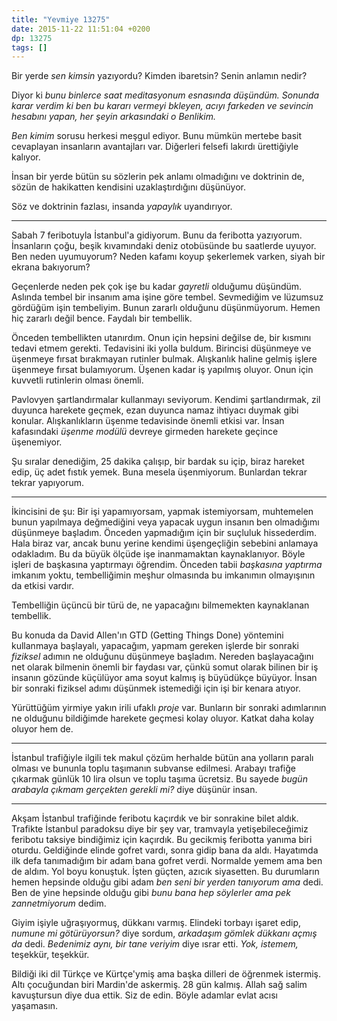 ```yaml
---
title: "Yevmiye 13275"
date: 2015-11-22 11:51:04 +0200
dp: 13275
tags: []
---
```


Bir yerde *sen kimsin* yazıyordu? Kimden ibaretsin? Senin anlamın nedir?

Diyor ki *bunu binlerce saat meditasyonum esnasında düşündüm. Sonunda karar
verdim ki ben bu kararı vermeyi bkleyen, acıyı farkeden ve sevincin hesabını
yapan, her şeyin arkasındaki o *Benlik*im.*

*Ben kimim* sorusu herkesi meşgul ediyor. Bunu mümkün mertebe basit cevaplayan
insanların avantajları var. Diğerleri felsefi lakırdı ürettiğiyle
kalıyor. 

İnsan bir yerde bütün su sözlerin pek anlamı olmadığını ve doktrinin de, sözün
de hakikatten kendisini uzaklaştırdığını düşünüyor.

Söz ve doktrinin fazlası, insanda *yapaylık* uyandırıyor.

-------

Sabah 7 feribotuyla İstanbul'a gidiyorum. Bunu da feribotta
yazıyorum. İnsanların çoğu, beşik kıvamındaki deniz otobüsünde bu saatlerde
uyuyor. Ben neden uyumuyorum? Neden kafamı koyup şekerlemek varken, siyah bir
ekrana bakıyorum? 

Geçenlerde neden pek çok işe bu kadar *gayretli* olduğumu düşündüm. Aslında
tembel bir insanım ama işine göre tembel. Sevmediğim ve lüzumsuz gördüğüm işin
tembeliyim. Bunun zararlı olduğunu düşünmüyorum. Hemen hiç zararlı değil
bence. Faydalı bir tembellik. 

Önceden tembellikten utanırdım. Onun için hepsini değilse de, bir kısmını tedavi
etmem gerekti. Tedavisini iki yolla buldum. Birincisi düşünmeye ve üşenmeye
fırsat bırakmayan rutinler bulmak. Alışkanlık haline gelmiş işlere üşenmeye
fırsat bulamıyorum. Üşenen kadar iş yapılmış oluyor. Onun için kuvvetli
rutinlerin olması önemli. 

Pavlovyen şartlandırmalar kullanmayı seviyorum. Kendimi şartlandırmak, zil
duyunca harekete geçmek, ezan duyunca namaz ihtiyacı duymak gibi
konular. Alışkanlıkların üşenme tedavisinde önemli etkisi var. İnsan kafasındaki
*üşenme modülü* devreye girmeden harekete geçince üşenemiyor.

Şu sıralar denediğim, 25 dakika çalışıp, bir bardak su içip, biraz hareket edip,
üç adet fıstık yemek. Buna mesela üşenmiyorum. Bunlardan tekrar tekrar
yapıyorum.

------

İkincisini de şu: Bir işi yapamıyorsam, yapmak istemiyorsam, muhtemelen bunun
yapılmaya değmediğini veya yapacak uygun insanın ben olmadığımı düşünmeye
başladım. Önceden yapmadığım için bir suçluluk hissederdim. Hala biraz var,
ancak bunu yerine kendimi üşengeçliğin sebebini anlamaya odakladım. Bu da büyük
ölçüde işe inanmamaktan kaynaklanıyor. Böyle işleri de başkasına yaptırmayı
öğrendim. Önceden tabii *başkasına yaptırma* imkanım yoktu, tembelliğimin meşhur
olmasında bu imkanımın olmayışının da etkisi vardır.

Tembelliğin üçüncü bir türü de, ne yapacağını bilmemekten kaynaklanan tembellik. 

Bu konuda da David Allen'ın GTD (Getting Things Done) yöntemini kullanmaya
başlayalı, yapacağım, yapmam gereken işlerde bir sonraki *fiziksel* adımın ne
olduğunu düşünmeye başladım. Nereden başlayacağını net olarak bilmenin önemli
bir faydası var, çünkü somut olarak bilinen bir iş insanın gözünde küçülüyor ama
soyut kalmış iş büyüdükçe büyüyor. İnsan bir sonraki fiziksel adımı düşünmek
istemediği için işi bir kenara atıyor.

Yürüttüğüm yirmiye yakın irili ufaklı *proje* var. Bunların bir sonraki
adımlarının ne olduğunu bildiğimde harekete geçmesi kolay oluyor. Katkat daha
kolay oluyor hem de.

-------

İstanbul trafiğiyle ilgili tek makul çözüm herhalde bütün ana yolların paralı
olması ve bununla toplu taşımanın subvanse edilmesi. Arabayı trafiğe çıkarmak
günlük 10 lira olsun ve toplu taşıma ücretsiz. Bu sayede *bugün arabayla çıkmam
gerçekten gerekli mi?* diye düşünür insan.

-----

Akşam İstanbul trafiğinde feribotu kaçırdık ve bir sonrakine bilet
aldık. Trafikte İstanbul paradoksu diye bir şey var, tramvayla yetişebileceğimiz
feribotu taksiye bindiğimiz için kaçırdık. Bu gecikmiş feribotta yanıma biri
oturdu. Geldiğinde elinde gofret vardı, sonra gidip bana da aldı. Hayatımda ilk
defa tanımadığım bir adam bana gofret verdi. Normalde yemem ama ben de
aldım. Yol boyu konuştuk. İşten güçten, azıcık siyasetten. Bu durumların hemen
hepsinde olduğu gibi adam *ben seni bir yerden tanıyorum ama* dedi. Ben de yine
hepsinde olduğu gibi *bunu bana hep söylerler ama pek zannetmiyorum* dedim.

Giyim işiyle uğraşıyormuş, dükkanı varmış. Elindeki torbayı işaret edip, *numune
mi götürüyorsun?* diye sordum, *arkadaşım gömlek dükkanı açmış da*
dedi. *Bedenimiz aynı, bir tane veriyim* diye ısrar etti. *Yok, istemem,*
teşekkür, teşekkür.

Bildiği iki dil Türkçe ve Kürtçe'ymiş ama başka dilleri de öğrenmek
istermiş. Altı çocuğundan biri Mardin'de askermiş. 28 gün kalmış. Allah sağ
salim kavuştursun diye dua ettik. Siz de edin. Böyle adamlar evlat acısı
yaşamasın.

